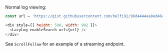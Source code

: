 Normal log viewing:

```js
const url = 'https://gist.githubusercontent.com/helfi92/96d4444aa0ed46c5f9060a789d316100/raw/ba0d30a9877ea5cc23c7afcd44505dbc2bab1538/typical-live_backing.log';

<div style={{ height: 500, width: 902 }}>
  <LazyLog enableSearch url={url} />
</div>
```

See `ScrollFollow` for an example of a streaming endpoint.

